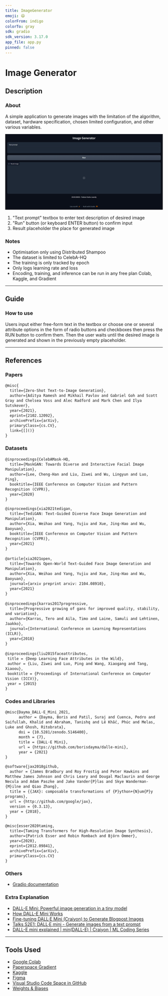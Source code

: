 ```yaml
---
title: ImageGenerator
emoji: 😄
colorFrom: indigo
colorTo: gray
sdk: gradio
sdk_version: 3.17.0
app_file: app.py
pinned: false
---
```


# Image Generator

## Description

### About

A simple application to generate images with the limitation of the algorithm, dataset, hardware specification, chosen limited configuration, and other various variables.

![UI](/additional/interface.png)

1. "Text prompt" textbox to enter text description of desired image
2. "Run" button (or keyboard ENTER button) to confirm input
3. Result placeholder the place for generated image

### Notes

- Optimisation only using Distributed Shampoo
- The dataset is limited to CelebA-HQ
- The training is only tracked by epoch
- Only logs learning rate and loss
- Encoding, training, and inference can be run in any free plan Colab, Kaggle, and Gradient

---

## Guide

### How to use

Users input either free-form text in the textbox or choose one or several attribute options in the form of radio buttons and checkboxes then press the RUN button to confirm them. Then the user waits until the desired image is generated and shown in the previously empty placeholder.

---

## References

### Papers

```text
@misc{
  title={Zero-Shot Text-to-Image Generation},
  author={Aditya Ramesh and Mikhail Pavlov and Gabriel Goh and Scott Gray and Chelsea Voss and Alec Radford and Mark Chen and Ilya Sutskever},
  year={2021},
  eprint={2102.12092},
  archivePrefix={arXiv},
  primaryClass={cs.CV},
  link={[]()}
}
```

### Datasets

```text
@inproceedings{CelebAMask-HQ,
  title={MaskGAN: Towards Diverse and Interactive Facial Image Manipulation},
  author={Lee, Cheng-Han and Liu, Ziwei and Wu, Lingyun and Luo, Ping},
  booktitle={IEEE Conference on Computer Vision and Pattern Recognition (CVPR)},
  year={2020}
}
```

```text
@inproceedings{xia2021tedigan,
  title={TediGAN: Text-Guided Diverse Face Image Generation and Manipulation},
  author={Xia, Weihao and Yang, Yujiu and Xue, Jing-Hao and Wu, Baoyuan},
  booktitle={IEEE Conference on Computer Vision and Pattern Recognition (CVPR)},
  year={2021}
}

@article{xia2021open,
  title={Towards Open-World Text-Guided Face Image Generation and Manipulation},
  author={Xia, Weihao and Yang, Yujiu and Xue, Jing-Hao and Wu, Baoyuan},
  journal={arxiv preprint arxiv: 2104.08910},
  year={2021}
}

@inproceedings{karras2017progressive,
  title={Progressive growing of gans for improved quality, stability, and variation},
  author={Karras, Tero and Aila, Timo and Laine, Samuli and Lehtinen, Jaakko},
  journal={International Conference on Learning Representations (ICLR)},
  year={2018}
}

@inproceedings{liu2015faceattributes,
 title = {Deep Learning Face Attributes in the Wild},
 author = {Liu, Ziwei and Luo, Ping and Wang, Xiaogang and Tang, Xiaoou},
 booktitle = {Proceedings of International Conference on Computer Vision (ICCV)},
 year = {2015} 
}
```

### Codes and Libraries

```text
@misc{Dayma_DALL·E_Mini_2021,
      author = {Dayma, Boris and Patil, Suraj and Cuenca, Pedro and Saifullah, Khalid and Abraham, Tanishq and Lê Khắc, Phúc and Melas, Luke and Ghosh, Ritobrata},
      doi = {10.5281/zenodo.5146400},
      month = {7},
      title = {DALL·E Mini},
      url = {https://github.com/borisdayma/dalle-mini},
      year = {2021}
}
```

```text
@software{jax2018github,
  author = {James Bradbury and Roy Frostig and Peter Hawkins and Matthew James Johnson and Chris Leary and Dougal Maclaurin and George Necula and Adam Paszke and Jake Vander{P}las and Skye Wanderman-{M}ilne and Qiao Zhang},
  title = {{JAX}: composable transformations of {P}ython+{N}um{P}y programs},
  url = {http://github.com/google/jax},
  version = {0.3.13},
  year = {2018},
}
```

```text
@misc{esser2020taming,
  title={Taming Transformers for High-Resolution Image Synthesis}, 
  author={Patrick Esser and Robin Rombach and Björn Ommer},
  year={2020},
  eprint={2012.09841},
  archivePrefix={arXiv},
  primaryClass={cs.CV}
}
```

### Others

- [Gradio documentation](https://gradio.app/docs)

### Extra Explanation

- [DALL-E Mini: Powerful image generation in a tiny model](https://blog.paperspace.com/dalle-mini/)
- [How DALL-E Mini Works](https://towardsdatascience.com/understanding-how-dall-e-mini-works-114048912b3b)
- [Fine-tuning DALL·E Mini (Craiyon) to Generate Blogpost Images](https://medium.com/@turc.raluca/fine-tuning-dall-e-mini-craiyon-to-generate-blogpost-images-32903cc7aa52)
- [Talks S2E1: DALL·E mini - Generate images from a text prompt](https://www.youtube.com/watch?v=-tMnGA4x3kA)
- [DALL-E mini explained | min(DALL-E) | Craiyon | ML Coding Series](https://www.youtube.com/watch?v=x_8uHX5KngE)

---

## Tools Used

- [Google Colab](https://colab.research.google.com/)
- [Paperspace Gradient](https://www.paperspace.com/gradient)
- [Kaggle](https://www.kaggle.com/)
- [Figma](https://www.figma.com/)
- [Visual Studio Code Space in GitHub](https://github.com/)
- [Weights & Biases](https://wandb.ai/home)
